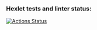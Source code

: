 ### Hexlet tests and linter status:
[![Actions Status](https://github.com/llollkate/qa-engineer-project-84/actions/workflows/hexlet-check.yml/badge.svg)](https://github.com/llollkate/qa-engineer-project-84/actions)